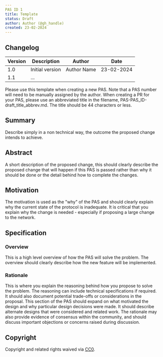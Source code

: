 ```yaml
---
PAS ID 1
title: Template
status: Draft
author: Author (@gh_handle)
created: 23-02-2024
---
```


## Changelog

| Version | Description                      | Author    | Date       |
|---------|----------------------------------|-----------|------------|
| 1.0     | Initial version                  | Author Name  | 23-02-2024 |
| 1.1     | ...                              |              |            |

Please use this template when creating a new PAS. Note that a PAS number will need to be manually assigned by the author. 
When creating a PR for your PAS, please use an abbreviated title in the filename, PAS-PAS_ID-draft_title_abbrev.md. The title should be 44 characters or less.

## Summary
Describe simply in a non technical way, the outcome the proposed change intends to achieve.

## Abstract
A short description of the proposed change, this should clearly describe the proposed change that will happen if this PAS is passed rather than why it should be done or the detail behind how to complete the changes. 

## Motivation
The motivation is used as the "why" of the PAS and should clearly explain why the current state of the protocol is inadequate. It is critical that you explain why the change is needed - especially if proposing a large change to the network. 

## Specification
### Overview
This is a high level overview of how the PAS will solve the problem. The overview should clearly describe how the new feature will be implemented.

### Rationale
This is where you explain the reasoning behind how you propose to solve the problem. The reasoning can include technical specifications if required. It should also document potential trade-offs or considerations in the proposal. This section of the PAS should expand on what motivated the design and why particular design decisions were made. It should describe alternate designs that were considered and related work. The rationale may also provide evidence of consensus within the community, and should discuss important objections or concerns raised during discussion.


## Copyright
Copyright and related rights waived via [CC0](https://creativecommons.org/publicdomain/zero/1.0/).
